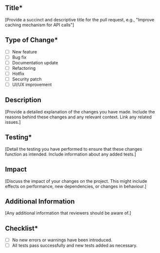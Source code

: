 ## Title*
[Provide a succinct and descriptive title for the pull request, e.g., "Improve caching mechanism for API calls"]

## Type of Change*
- [ ] New feature
- [ ] Bug fix
- [ ] Documentation update
- [ ] Refactoring
- [ ] Hotfix
- [ ] Security patch
- [ ] UI/UX improvement

## Description
[Provide a detailed explanation of the changes you have made. Include the reasons behind these changes and any relevant context. Link any related issues.]

## Testing*
[Detail the testing you have performed to ensure that these changes function as intended. Include information about any added tests.]

## Impact
[Discuss the impact of your changes on the project. This might include effects on performance, new dependencies, or changes in behaviour.]

## Additional Information
[Any additional information that reviewers should be aware of.]

## Checklist*
- [ ] No new errors or warnings have been introduced.
- [ ] All tests pass successfully and new tests added as necessary.